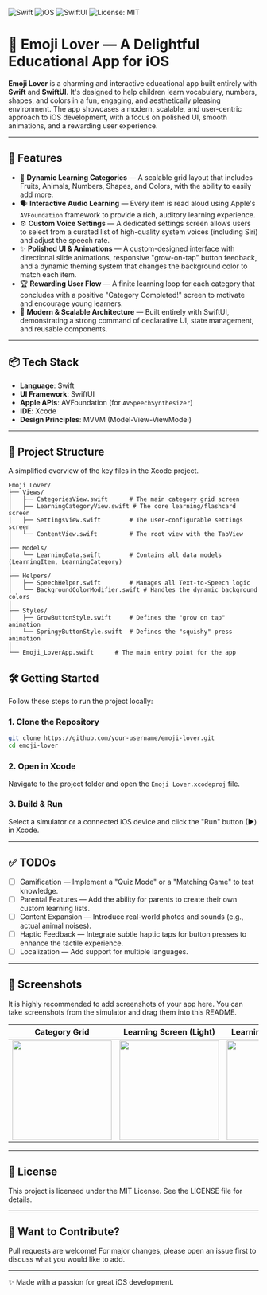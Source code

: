 ![Swift](https://img.shields.io/badge/Swift-5.9-orange?logo=swift)
![iOS](https://img.shields.io/badge/iOS-16+-lightgrey?logo=apple)
![SwiftUI](https://img.shields.io/badge/SwiftUI-%F0%9F%93%96-blue)
![License: MIT](https://img.shields.io/badge/License-MIT-blue.svg)

# 🍎 Emoji Lover — A Delightful Educational App for iOS

**Emoji Lover** is a charming and interactive educational app built entirely with **Swift** and **SwiftUI**. It's designed to help children learn vocabulary, numbers, shapes, and colors in a fun, engaging, and aesthetically pleasing environment. The app showcases a modern, scalable, and user-centric approach to iOS development, with a focus on polished UI, smooth animations, and a rewarding user experience.

---

## 🚀 Features

-   🎨 **Dynamic Learning Categories** — A scalable grid layout that includes Fruits, Animals, Numbers, Shapes, and Colors, with the ability to easily add more.
-   🗣️ **Interactive Audio Learning** — Every item is read aloud using Apple's `AVFoundation` framework to provide a rich, auditory learning experience.
-   ⚙️ **Custom Voice Settings** — A dedicated settings screen allows users to select from a curated list of high-quality system voices (including Siri) and adjust the speech rate.
-   ✨ **Polished UI & Animations** — A custom-designed interface with directional slide animations, responsive "grow-on-tap" button feedback, and a dynamic theming system that changes the background color to match each item.
-   🏆 **Rewarding User Flow** — A finite learning loop for each category that concludes with a positive "Category Completed!" screen to motivate and encourage young learners.
-   📱 **Modern & Scalable Architecture** — Built entirely with SwiftUI, demonstrating a strong command of declarative UI, state management, and reusable components.

---

## 📦 Tech Stack

-   **Language**: Swift
-   **UI Framework**: SwiftUI
-   **Apple APIs**: AVFoundation (for `AVSpeechSynthesizer`)
-   **IDE**: Xcode
-   **Design Principles**: MVVM (Model-View-ViewModel)

---
## 📂 Project Structure

A simplified overview of the key files in the Xcode project.
```
Emoji Lover/
├── Views/
│   ├── CategoriesView.swift      # The main category grid screen
│   ├── LearningCategoryView.swift # The core learning/flashcard screen
│   ├── SettingsView.swift        # The user-configurable settings screen
│   └── ContentView.swift         # The root view with the TabView
│
├── Models/
│   └── LearningData.swift        # Contains all data models (LearningItem, LearningCategory)
│
├── Helpers/
│   ├── SpeechHelper.swift        # Manages all Text-to-Speech logic
│   └── BackgroundColorModifier.swift # Handles the dynamic background colors
│
├── Styles/
│   ├── GrowButtonStyle.swift     # Defines the "grow on tap" animation
│   └── SpringyButtonStyle.swift  # Defines the "squishy" press animation
│
└── Emoji_LoverApp.swift      # The main entry point for the app
```

## 🛠️ Getting Started

Follow these steps to run the project locally:

### 1. Clone the Repository

```sh
git clone https://github.com/your-username/emoji-lover.git
cd emoji-lover
```

### 2. Open in Xcode

Navigate to the project folder and open the `Emoji Lover.xcodeproj` file.

### 3. Build & Run

Select a simulator or a connected iOS device and click the "Run" button (▶) in Xcode.

---

## ✅ TODOs

- [ ] Gamification — Implement a "Quiz Mode" or a "Matching Game" to test knowledge.
- [ ] Parental Features — Add the ability for parents to create their own custom learning lists.
- [ ] Content Expansion — Introduce real-world photos and sounds (e.g., actual animal noises).
- [ ] Haptic Feedback — Integrate subtle haptic taps for button presses to enhance the tactile experience.
- [ ] Localization — Add support for multiple languages.

---


## 📸 Screenshots

It is highly recommended to add screenshots of your app here. You can take screenshots from the simulator and drag them into this README.

| Category Grid | Learning Screen (Light) | Learning Screen (Dark) | Settings Screen |
|---------------|--------------------------|--------------------------|------------------|
| <img src="https://github.com/user-attachments/assets/a9f928e6-b9bd-4a44-8748-57caa02d328a" width="200"> | <img src="https://github.com/user-attachments/assets/f6bdf70e-4b56-4efa-a144-670bbc35fe7c" width="200"> | <img src="https://github.com/user-attachments/assets/3d7958fb-9eab-443f-98eb-10206cee27d9" width="200"> | <img src="https://github.com/user-attachments/assets/04a4fffa-e331-4fa0-9221-2aa25876d635" width="200"> |


---

## 📜 License

This project is licensed under the MIT License. See the LICENSE file for details.

---

## 💬 Want to Contribute?

Pull requests are welcome! For major changes, please open an issue first to discuss what you would like to add.

---


✨ Made with a passion for great iOS development.
